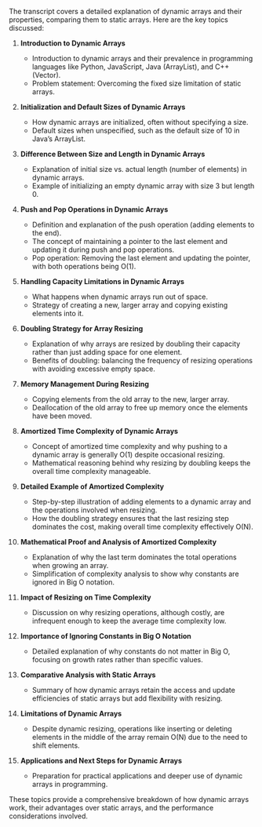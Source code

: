 The transcript covers a detailed explanation of dynamic arrays and their properties, comparing them to static arrays. Here are the key topics discussed:

1. **Introduction to Dynamic Arrays**
   - Introduction to dynamic arrays and their prevalence in programming languages like Python, JavaScript, Java (ArrayList), and C++ (Vector).
   - Problem statement: Overcoming the fixed size limitation of static arrays.

2. **Initialization and Default Sizes of Dynamic Arrays**
   - How dynamic arrays are initialized, often without specifying a size.
   - Default sizes when unspecified, such as the default size of 10 in Java’s ArrayList.

3. **Difference Between Size and Length in Dynamic Arrays**
   - Explanation of initial size vs. actual length (number of elements) in dynamic arrays.
   - Example of initializing an empty dynamic array with size 3 but length 0.

4. **Push and Pop Operations in Dynamic Arrays**
   - Definition and explanation of the push operation (adding elements to the end).
   - The concept of maintaining a pointer to the last element and updating it during push and pop operations.
   - Pop operation: Removing the last element and updating the pointer, with both operations being O(1).

5. **Handling Capacity Limitations in Dynamic Arrays**
   - What happens when dynamic arrays run out of space.
   - Strategy of creating a new, larger array and copying existing elements into it.

6. **Doubling Strategy for Array Resizing**
   - Explanation of why arrays are resized by doubling their capacity rather than just adding space for one element.
   - Benefits of doubling: balancing the frequency of resizing operations with avoiding excessive empty space.

7. **Memory Management During Resizing**
   - Copying elements from the old array to the new, larger array.
   - Deallocation of the old array to free up memory once the elements have been moved.

8. **Amortized Time Complexity of Dynamic Arrays**
   - Concept of amortized time complexity and why pushing to a dynamic array is generally O(1) despite occasional resizing.
   - Mathematical reasoning behind why resizing by doubling keeps the overall time complexity manageable.

9. **Detailed Example of Amortized Complexity**
   - Step-by-step illustration of adding elements to a dynamic array and the operations involved when resizing.
   - How the doubling strategy ensures that the last resizing step dominates the cost, making overall time complexity effectively O(N).

10. **Mathematical Proof and Analysis of Amortized Complexity**
    - Explanation of why the last term dominates the total operations when growing an array.
    - Simplification of complexity analysis to show why constants are ignored in Big O notation.

11. **Impact of Resizing on Time Complexity**
    - Discussion on why resizing operations, although costly, are infrequent enough to keep the average time complexity low.

12. **Importance of Ignoring Constants in Big O Notation**
    - Detailed explanation of why constants do not matter in Big O, focusing on growth rates rather than specific values.

13. **Comparative Analysis with Static Arrays**
    - Summary of how dynamic arrays retain the access and update efficiencies of static arrays but add flexibility with resizing.

14. **Limitations of Dynamic Arrays**
    - Despite dynamic resizing, operations like inserting or deleting elements in the middle of the array remain O(N) due to the need to shift elements.

15. **Applications and Next Steps for Dynamic Arrays**
    - Preparation for practical applications and deeper use of dynamic arrays in programming.

These topics provide a comprehensive breakdown of how dynamic arrays work, their advantages over static arrays, and the performance considerations involved.